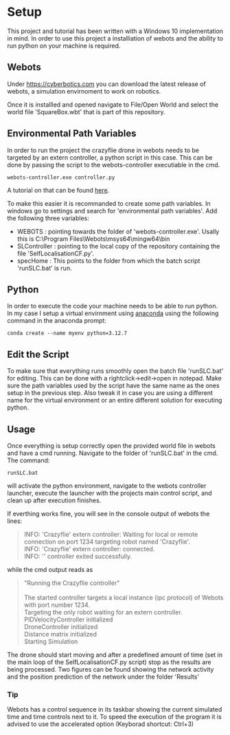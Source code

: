 # Setup
This project and tutorial has been written with a Windows 10 implementation in mind. In order to use this project a installiation of webots and the ability to run python on your machine is required.

## Webots
Under https://cyberbotics.com you can download the latest release of webots, a simulation envirnoment to work on robotics.

Once it is installled and opened navigate to File/Open World and select the world file 'SquareBox.wbt' that is part of this repository. 
## Environmental Path Variables
In order to run the project the crazyflie drone in webots needs to be targeted by an extern controller, a python script in this case. This can be done by passing the script to the webots-controller executiable in the cmd.
```
webots-controller.exe controller.py
```
A tutorial on that can be found [here](https://cyberbotics.com/doc/guide/running-extern-robot-controllers?tab-os=windows). 

To make this easier it is recommanded to create some path variables. In windows go to settings and search for 'environmental path variables'. Add the following three variables:
- WEBOTS : pointing towards the folder of 'webots-controller.exe'. Usally this is C:\Program Files\Webots\msys64\mingw64\bin
- SLController : pointing to the local copy of the repository containing the file 'SelfLocalisationCF.py'.
- specHome : This points to the folder from which the batch script 'runSLC.bat' is run.

## Python
In order to execute the code your machine needs to be able to run python. In my case I setup a virtual envirnment using [anaconda](https://www.anaconda.com) using the following command in the anaconda prompt:
```
conda create --name myenv python=3.12.7
```
## Edit the Script
To make sure that everything runs smoothly open the batch file 'runSLC.bat' for editing. This can be done with a rightclick->edit->open in notepad. Make sure the path variables used by the script have the same name as the ones setup in the previous step. Also tweak it in case you are using a different name for the virtual environment or an entire different solution for executing python.
## Usage
Once everything is setup correctly open the provided world file in webots and have a cmd running. Navigate to the folder of 'runSLC.bat' in the cmd. The command:
```
runSLC.bat
```
will activate the python environment, navigate to the webots controller launcher, execute the launcher with the projects main control script, and clean up after execution finishes.

If everthing works fine, you will see in the console output of webots the lines:
>INFO: 'Crazyflie' extern controller: Waiting for local or remote connection on port 1234 targeting robot named 'Crazyflie'.<br>
>INFO: 'Crazyflie' extern controller: connected.<br>
>INFO: '<extern>' controller exited successfully.<br>

while the cmd output reads as 

>"Running the Crazyflie controller"<br>
><br>
>The started controller targets a local instance (ipc protocol) of Webots with port number 1234.<br>
>Targeting the only robot waiting for an extern controller.<br>
>PIDVelocityController initialized<br>
>DroneController initialized<br>
>Distance matrix initialized<br>
>Starting Simulation<br>

The drone should start moving and after a predefined amount of time (set in the main loop of the SelfLocalisationCF.py script) stop as the results are being processed.
Two figures can be found showing the network activity and the position prediction of the network under the folder 'Results'

### Tip
Webots has a control sequence in its taskbar showing the current simulated time and time controls next to it. To speed the execution of the program it is advised to use the accelerated option (Keyborad shortcut: Ctrl+3)



